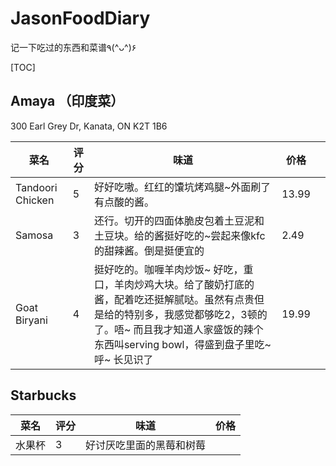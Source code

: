 # JasonFoodDiary
记一下吃过的东西和菜谱٩(^ᴗ^)۶

[TOC]

## Amaya （印度菜）

300 Earl Grey Dr, Kanata, ON K2T 1B6

| 菜名             | 评分 | 味道                                                         | 价格  |      |
| ---------------- | ---- | ------------------------------------------------------------ | ----- | ---- |
| Tandoori Chicken | 5    | 好好吃嗷。红红的馕坑烤鸡腿~外面刷了有点酸的酱。              | 13.99 |      |
| Samosa           | 3    | 还行。切开的四面体脆皮包着土豆泥和土豆块。给的酱挺好吃的~尝起来像kfc的甜辣酱。倒是挺便宜的 | 2.49  |      |
| Goat Biryani     | 4    | 挺好吃的。咖喱羊肉炒饭~ 好吃，重口，羊肉炒鸡大块。给了酸奶打底的酱，配着吃还挺解腻哒。虽然有点贵但是给的特别多，我感觉都够吃2，3顿的了。唔~ 而且我才知道人家盛饭的辣个东西叫serving bowl，得盛到盘子里吃~ 呼~ 长见识了 | 19.99 |      |

## Starbucks

| 菜名   | 评分 | 味道                     | 价格 |
| ------ | ---- | ------------------------ | ---- |
| 水果杯 | 3    | 好讨厌吃里面的黑莓和树莓 |      |

